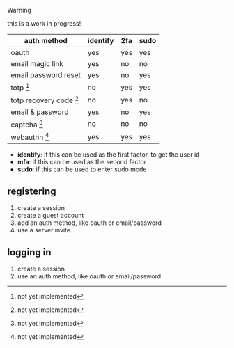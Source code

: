 > [!warning]
> this is a work in progress!

| auth method             | identify | 2fa | sudo |
| ----------------------- | -------- | --- | ---- |
| oauth                   | yes      | yes | yes  |
| email magic link        | yes      | no  | no   |
| email password reset    | yes      | no  | yes  |
| totp [^1]               | no       | yes | yes  |
| totp recovery code [^1] | no       | yes | no   |
| email & password        | yes      | no  | yes  |
| captcha [^1]            | no       | no  | no   |
| webauthn [^1]           | yes      | yes | yes  |

- **identify**: if this can be used as the first factor, to get the user id
- **mfa**: if this can be used as the second factor
- **sudo**: if this can be used to enter sudo mode

[^1]: not yet implemented

## registering

1. create a session
2. create a guest account
3. add an auth method, like oauth or email/password
4. use a server invite.

## logging in

1. create a session
2. use an auth method, like oauth or email/password
